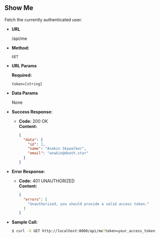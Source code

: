 **Show Me**
----
Fetch the currently authenticated user.

* **URL**

  /api/me

* **Method:**
    
  `GET`
  
*  **URL Params**

   **Required:**
 
   `token=[string]`

* **Data Params**

  None

* **Success Response:**
  
  * **Code:** 200 OK <br />
    **Content:** <br />

    ``` json
    {
      "data": {
        "id": 1,
        "name": "Anakin Skywalker",
        "email": "anakin@death.star"
      }
    }
    ```
 
* **Error Response:**

  * **Code:** 401 UNAUTHORIZED <br />
    **Content:** <br />

    ``` json
    {
      "errors": [
        "Unauthorized, you should provide a valid access token."
      ]
    }
    ```

* **Sample Call:**

  ``` bash
  $ curl -X GET http://localhost:8000/api/me?token=your_access_token
  ```
